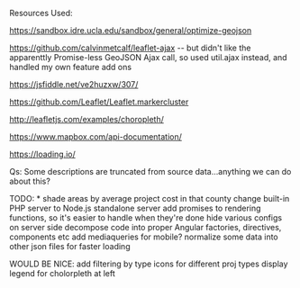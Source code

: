 
Resources Used:

https://sandbox.idre.ucla.edu/sandbox/general/optimize-geojson

https://github.com/calvinmetcalf/leaflet-ajax
	-- but didn't like the apparenttly Promise-less GeoJSON Ajax call, so used util.ajax instead,
		and handled my own feature add ons

https://jsfiddle.net/ve2huzxw/307/

https://github.com/Leaflet/Leaflet.markercluster

http://leafletjs.com/examples/choropleth/

https://www.mapbox.com/api-documentation/


https://loading.io/

Qs:
Some descriptions are truncated from source data...anything we can do about this?

TODO:
	* shade areas by average project cost in that county 
	change built-in PHP server to Node.js standalone server
	add promises to rendering functions, so it's easier to handle when they're done
	hide various configs on server side
	decompose code into proper Angular factories, directives, components etc
	add mediaqueries for mobile?
	normalize some data into other json files for faster loading

WOULD BE NICE:
	add filtering by type
	icons for different proj types
	display legend for cholorpleth at left

